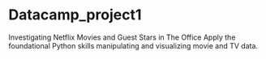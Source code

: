 # Datacamp_project1
Investigating Netflix Movies and Guest Stars in The Office Apply the foundational Python skills manipulating and visualizing movie and TV data.
